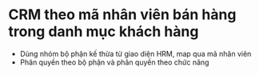 # CRM theo mã nhân viên bán hàng trong danh mục khách hàng
- Dùng nhóm bộ phận kế thừa từ giao diện HRM, map qua mã nhân viên 
- Phân quyền theo bộ phận và phân quyền theo chức năng

